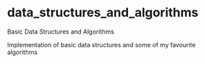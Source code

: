 # data_structures_and_algorithms
Basic Data Structures and Algorithms

Implementation of basic data structures and some of my favourite algorithms
